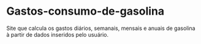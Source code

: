 # Gastos-consumo-de-gasolina
Site que calcula os gastos  diários, semanais, mensais e anuais de gasolina à partir de dados inseridos pelo usuário.
